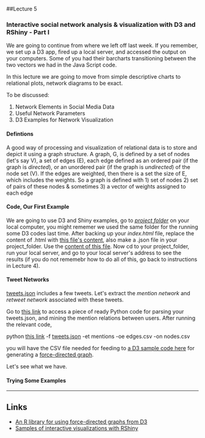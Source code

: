 
##Lecture 5

### Interactive social network analysis & visualization with D3 and RShiny - Part I

We are going to continue from where we left off last week. If you remember, we set up a D3 app, fired up a local server, and accessed the output on your computers. Some of you had their barcharts transitioning between the two vectors we had in the Java Script code. 

In this lecture we are going to move from simple descriptive charts to relational plots, network diagrams to be exact.


To be discussed:

1. Network Elements in Social Media Data
2. Useful Network Parameters
3. D3 Examples for Network Visualization


#### Defintions 

A good way of processing and visualization of relational data is to store and depict it using a graph structure. A graph, G, is defined by a set of nodes (let's say V), a set of edges (E), each edge defined as an ordered pair (if the graph is _directed_), or an unordered pair (if the graph is _undirected_) of the node set (V). If the edges are weighted, then there is a set the size of E, which includes the weights. So a graph is defined with 1) set of nodes 2) set of pairs of these nodes & sometimes 3) a vector of weights assigned to each edge 


#### Code, Our First Example

We are going to use D3 and Shiny examples, go to [_project folder_](https://github.com/hassanpour/QMSS_G4063/tree/master/project_folder) on your local computer, you might rememer we used the same folder for the running some D3 codes last time. After backing up your _index.html_ file, replace the content of .html with [this file's content](https://github.com/hassanpour/QMSS_G4063/blob/master/project_folder_SNA/index.html), also make a .json file in your project_folder. Use the [content of this file](https://github.com/hassanpour/QMSS_G4063/blob/master/project_folder_SNA/miserables.json). Now cd to your project_folder, run your local server, and go to your local server's address to see the results (if you do not rememebr how to do all of this, go back to instructions in Lecture 4). 

#### Tweet Networks

[tweets.json](https://raw.githubusercontent.com/hassanpour/QMSS_G4063/master/lectures/project-folder/tweets.json) includes a few tweets. Let's extract the _mention network_ and _retweet network_ associated with these tweets.

Go to [this link](https://github.com/pablobarbera/pytwools/blob/master/export-network-data.py) to access a piece of ready Python code for parsing your tweets.json, and mining the mention relations between users. After running the relevant code, 


python [this link](https://github.com/pablobarbera/pytwools/blob/master/export-network-data.py) -f [tweets.json](https://raw.githubusercontent.com/hassanpour/QMSS_G4063/master/lectures/project-folder/tweets.json) -et mentions -oe edges.csv -on nodes.csv



you will have the CSV file needed for feeding to [a D3 sample code here](http://bl.ocks.org/mbostock/2949937) for generating a [force-directed graph](http://bl.ocks.org/mbostock/4062045). 

Let's see what we have.


#### Trying Some Examples


-----
Links
-----
* [An R library for using force-directed graphs from D3](http://christophergandrud.github.io/networkD3/)
* [Samples of interactive visualizations with RShiny](http://www.ahschulz.de/2012/11/20/interactive-visualizations-with-shiny/)
